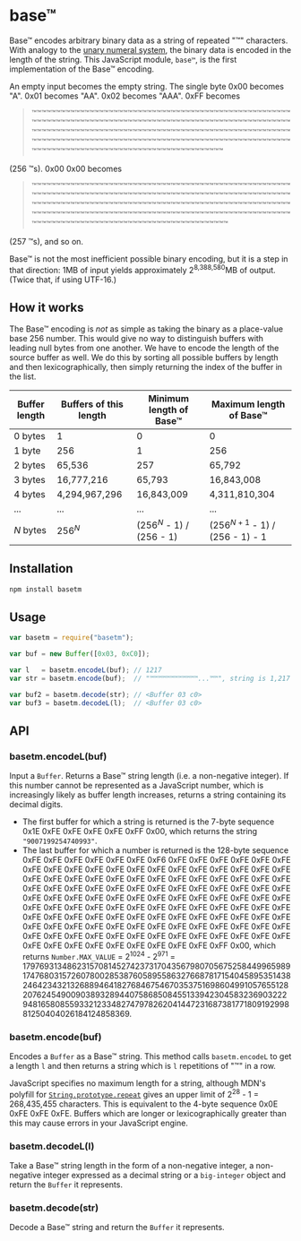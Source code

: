 # base™

Base™ encodes arbitrary binary data as a string of repeated "™" characters. With analogy to the [unary numeral system](https://en.wikipedia.org/wiki/Unary_numeral_system), the binary data is encoded in the length of the string. This JavaScript module, `base™`, is the first implementation of the Base™ encoding.

An empty input becomes the empty string. The single byte 0x00 becomes "A". 0x01 becomes "AA". 0x02 becomes "AAA". 0xFF becomes

> ™™™™™™™™™™™™™™™™™™™™™™™™™™™™™™™™™™™™™™™™™™™™™™™™™™™™™™™™™™™™™™™™™™™™™™™™™™™™™™™™™™™™™™™™™™™™™™™™™™™™™™™™™™™™™™™™™™™™™™™™™™™™™™™™™™™™™™™™™™™™™™™™™™™™™™™™™™™™™™™™™™™™™™™™™™™™™™™™™™™™™™™™™™™™™™™™™™™™™™™™™™™™™™™™™™™™™™™™™™™™™™™™™™™™™™™™™™™™™™™™™™™™™™™™™™™™™™™™

(256 ™s). 0x00 0x00 becomes

> ™™™™™™™™™™™™™™™™™™™™™™™™™™™™™™™™™™™™™™™™™™™™™™™™™™™™™™™™™™™™™™™™™™™™™™™™™™™™™™™™™™™™™™™™™™™™™™™™™™™™™™™™™™™™™™™™™™™™™™™™™™™™™™™™™™™™™™™™™™™™™™™™™™™™™™™™™™™™™™™™™™™™™™™™™™™™™™™™™™™™™™™™™™™™™™™™™™™™™™™™™™™™™™™™™™™™™™™™™™™™™™™™™™™™™™™™™™™™™™™™™™™™™™™™™™™™™™™™™

(257 ™s), and so on.

Base™ is not the most inefficient possible binary encoding, but it is a step in that direction: 1MB of input yields approximately 2<sup>8,388,580</sup>MB of output. (Twice that, if using UTF-16.)

## How it works

The Base™ encoding is *not* as simple as taking the binary as a place-value base 256 number. This would give no way to distinguish buffers with leading null bytes from one another. We have to encode the length of the source buffer as well. We do this by sorting all possible buffers by length and then lexicographically, then simply returning the index of the buffer in the list.

| Buffer length | Buffers of this length | Minimum length of Base™ | Maximum length of Base™ |
| ------------- | ---------------------- | ----------------------- | ----------------------- |
| 0 bytes       | 1                      | 0                       | 0                       |
| 1 byte        | 256                    | 1                       | 256                     |
| 2 bytes       | 65,536                 | 257                     | 65,792                  |
| 3 bytes       | 16,777,216             | 65,793                  | 16,843,008              |
| 4 bytes       | 4,294,967,296          | 16,843,009              | 4,311,810,304           |
| ...           | ...                    | ...                     | ...                     |
| <var>N</var> bytes | 256<sup><var>N</var></sup> | (256<sup><var>N</var></sup> - 1) / (256 - 1) | (256<sup><var>N</var> + 1</sup> - 1) / (256 - 1) - 1 |

## Installation

```bash
npm install basetm
```

## Usage

```js
var basetm = require("basetm");

var buf = new Buffer([0x03, 0xC0]); 

var l   = basetm.encodeL(buf); // 1217
var str = basetm.encode(buf);  // "™™™™™™™™™™™™...™™", string is 1,217 characters long

var buf2 = basetm.decode(str); // <Buffer 03 c0>
var buf3 = basetm.decodeL(l);  // <Buffer 03 c0>
```

## API

### basetm.encodeL(buf)

Input a `Buffer`. Returns a Base™ string length (i.e. a non-negative integer). If this number cannot be represented as a JavaScript number, which is increasingly likely as buffer length increases, returns a string containing its decimal digits.

* The first buffer for which a string is returned is the 7-byte sequence 0x1E 0xFE 0xFE 0xFE 0xFE 0xFF 0x00, which returns the string `"9007199254740993"`.
* The last buffer for which a number is returned is the 128-byte sequence 0xFE 0xFE 0xFE 0xFE 0xFE 0xFE 0xF6 0xFE 0xFE 0xFE 0xFE 0xFE 0xFE 0xFE 0xFE 0xFE 0xFE 0xFE 0xFE 0xFE 0xFE 0xFE 0xFE 0xFE 0xFE 0xFE 0xFE 0xFE 0xFE 0xFE 0xFE 0xFE 0xFE 0xFE 0xFE 0xFE 0xFE 0xFE 0xFE 0xFE 0xFE 0xFE 0xFE 0xFE 0xFE 0xFE 0xFE 0xFE 0xFE 0xFE 0xFE 0xFE 0xFE 0xFE 0xFE 0xFE 0xFE 0xFE 0xFE 0xFE 0xFE 0xFE 0xFE 0xFE 0xFE 0xFE 0xFE 0xFE 0xFE 0xFE 0xFE 0xFE 0xFE 0xFE 0xFE 0xFE 0xFE 0xFE 0xFE 0xFE 0xFE 0xFE 0xFE 0xFE 0xFE 0xFE 0xFE 0xFE 0xFE 0xFE 0xFE 0xFE 0xFE 0xFE 0xFE 0xFE 0xFE 0xFE 0xFE 0xFE 0xFE 0xFE 0xFE 0xFE 0xFE 0xFE 0xFE 0xFE 0xFE 0xFE 0xFE 0xFE 0xFE 0xFE 0xFE 0xFE 0xFE 0xFE 0xFE 0xFE 0xFE 0xFE 0xFE 0xFE 0xFE 0xFE 0xFF 0x00, which returns `Number.MAX_VALUE` = 2<sup>1024</sup> - 2<sup>971</sup> = 179769313486231570814527423731704356798070567525844996598917476803157260780028538760589558632766878171540458953514382464234321326889464182768467546703537516986049910576551282076245490090389328944075868508455133942304583236903222948165808559332123348274797826204144723168738177180919299881250404026184124858369.

### basetm.encode(buf)

Encodes a `Buffer` as a Base™ string. This method calls `basetm.encodeL` to get a length `l` and then returns a string which is `l` repetitions of "™" in a row.

JavaScript specifies no maximum length for a string, although MDN's polyfill for [`String.prototype.repeat`](https://developer.mozilla.org/en/docs/Web/JavaScript/Reference/Global_Objects/String/repeat) gives an upper limit of 2<sup>28</sup> - 1 = 268,435,455 characters. This is equivalent to the 4-byte sequence 0x0E 0xFE 0xFE 0xFE. Buffers which are longer or lexicographically greater than this may cause errors in your JavaScript engine.

### basetm.decodeL(l)

Take a Base™ string length in the form of a non-negative integer, a non-negative integer expressed as a decimal string or a `big-integer` object and return the `Buffer` it represents.

### basetm.decode(str)

Decode a Base™ string and return the `Buffer` it represents.
